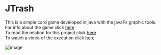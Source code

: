 # JTrash

This is a simple card game developed in java with the javaFx graphic tools.  
For info about the game click [here](https://www.youtube.com/watch?v=vnLl2O5QuPk)  
To read the relation for this project click [here](https://drive.google.com/file/d/1iyrc8ozVQpo4kl12XPbSWA8pmhfWQ1QL/view?usp=sharing)  
To watch a video of the execution click [here](https://www.youtube.com/watch?v=vnLl2O5QuPk](https://drive.google.com/file/d/1fF89r6e5TrIil_-dRNhrVeY57k8d_Oeo/view?usp=sharing)https://drive.google.com/file/d/1fF89r6e5TrIil_-dRNhrVeY57k8d_Oeo/view?usp=sharing)  

![image](https://github.com/Ruy41321/JTrash/assets/100509825/3f568ddb-419b-4d58-b762-58f47fc2dc5c)
